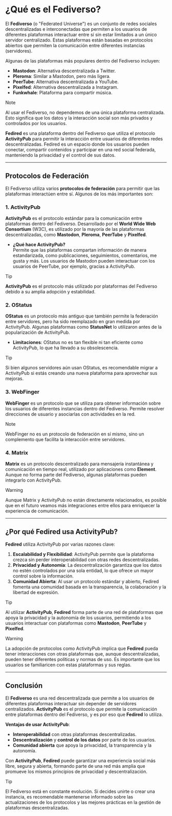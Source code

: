 # ¿Qué es el Fediverso?

El **Fediverso** (o "Federated Universe") es un conjunto de redes sociales descentralizadas e interconectadas que permiten a los usuarios de diferentes plataformas interactuar entre sí sin estar limitados a un único servidor centralizado. Estas plataformas están basadas en protocolos abiertos que permiten la comunicación entre diferentes instancias (servidores).

Algunas de las plataformas más populares dentro del Fediverso incluyen:

- **Mastodon**: Alternativa descentralizada a Twitter.
- **Pleroma**: Similar a Mastodon, pero más ligera.
- **PeerTube**: Alternativa descentralizada a YouTube.
- **Pixelfed**: Alternativa descentralizada a Instagram.
- **Funkwhale**: Plataforma para compartir música.

> [!NOTE]
>
>  Al usar el Fediverso, no dependemos de una única plataforma centralizada. Esto significa que los datos y la interacción social son más privados y controlados por los usuarios.

**Fedired** es una plataforma dentro del Fediverso que utiliza el protocolo **ActivityPub** para permitir la interacción entre usuarios de diferentes redes descentralizadas. Fedired es un espacio donde los usuarios pueden conectar, compartir contenidos y participar en una red social federada, manteniendo la privacidad y el control de sus datos.

---

## Protocolos de Federación

El Fediverso utiliza varios **protocolos de federación** para permitir que las plataformas interactúen entre sí. Algunos de los más importantes son:

### 1. **ActivityPub**

**ActivityPub** es el protocolo estándar para la comunicación entre plataformas dentro del Fediverso. Desarrollado por el **World Wide Web Consortium** (W3C), es utilizado por la mayoría de las plataformas descentralizadas, como **Mastodon**, **Pleroma**, **PeerTube** y **Pixelfed**.

- **¿Qué hace ActivityPub?**  
  Permite que las plataformas compartan información de manera estandarizada, como publicaciones, seguimientos, comentarios, me gusta y más. Los usuarios de Mastodon pueden interactuar con los usuarios de PeerTube, por ejemplo, gracias a ActivityPub.

> [!TIP]
>
>  **ActivityPub** es el protocolo más utilizado por plataformas del Fediverso debido a su amplia adopción y estabilidad.


### 2. **OStatus**

**OStatus** es un protocolo más antiguo que también permite la federación entre servidores, pero ha sido reemplazado en gran medida por ActivityPub. Algunas plataformas como **StatusNet** lo utilizaron antes de la popularización de ActivityPub.

- **Limitaciones**: OStatus no es tan flexible ni tan eficiente como ActivityPub, lo que ha llevado a su obsolescencia.

> [!TIP]
>
>  Si bien algunos servidores aún usan OStatus, es recomendable migrar a ActivityPub si estás creando una nueva plataforma para aprovechar sus mejoras.

### 3. **WebFinger**

**WebFinger** es un protocolo que se utiliza para obtener información sobre los usuarios de diferentes instancias dentro del Fediverso. Permite resolver direcciones de usuario y asociarlas con actividades en la red.

> [!NOTE]
>
>  WebFinger no es un protocolo de federación en sí mismo, sino un complemento que facilita la interacción entre servidores.

### 4. **Matrix**

**Matrix** es un protocolo descentralizado para mensajería instantánea y comunicación en tiempo real, utilizado por aplicaciones como **Element**. Aunque no forma parte del Fediverso, algunas plataformas pueden integrarlo con ActivityPub.

> [!WARNING]
>
>  Aunque Matrix y ActivityPub no están directamente relacionados, es posible que en el futuro veamos más integraciones entre ellos para enriquecer la experiencia de comunicación.

---

## ¿Por qué Fedired usa ActivityPub?

**Fedired** utiliza ActivityPub por varias razones clave:

1. **Escalabilidad y Flexibilidad**: ActivityPub permite que la plataforma crezca sin perder interoperabilidad con otras redes descentralizadas.
2. **Privacidad y Autonomía**: La descentralización garantiza que los datos no estén controlados por una sola entidad, lo que ofrece un mayor control sobre la información.
3. **Comunidad Abierta**: Al usar un protocolo estándar y abierto, Fedired fomenta una comunidad basada en la transparencia, la colaboración y la libertad de expresión.

> [!TIP]
> 
> Al utilizar **ActivityPub**, **Fedired** forma parte de una red de plataformas que apoya la privacidad y la autonomía de los usuarios, permitiendo a los usuarios interactuar con plataformas como **Mastodon**, **PeerTube** y **Pixelfed**.

> [!WARNING]
>
>  La adopción de protocolos como ActivityPub implica que **Fedired** pueda tener interacciones con otras plataformas que, aunque descentralizadas, pueden tener diferentes políticas y normas de uso. Es importante que los usuarios se familiaricen con estas plataformas y sus reglas.

---

## Conclusión

El **Fediverso** es una red descentralizada que permite a los usuarios de diferentes plataformas interactuar sin depender de servidores centralizados. **ActivityPub** es el protocolo que permite la comunicación entre plataformas dentro del Fediverso, y es por eso que **Fedired** lo utiliza.

**Ventajas de usar ActivityPub**:

- **Interoperabilidad** con otras plataformas descentralizadas.
- **Descentralización** y **control de los datos** por parte de los usuarios.
- **Comunidad abierta** que apoya la privacidad, la transparencia y la autonomía.

Con **ActivityPub**, **Fedired** puede garantizar una experiencia social más libre, segura y abierta, formando parte de una red más amplia que promueve los mismos principios de privacidad y descentralización.


> [!TIP]
>
>  El Fediverso está en constante evolución. Si decides unirte o crear una instancia, es recomendable mantenerse informado sobre las actualizaciones de los protocolos y las mejores prácticas en la gestión de plataformas descentralizadas.
